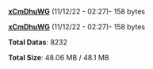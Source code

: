 [**xCmDhuWG**](/data/xCmDhuWG.txt) (11/12/22 - 02:27)- 158 bytes

[**xCmDhuWG**](/data/xCmDhuWG.txt) (11/12/22 - 02:27)- 158 bytes

**Total Datas**: 8232

**Total Size**: 48.06 MB / 48.1 MB